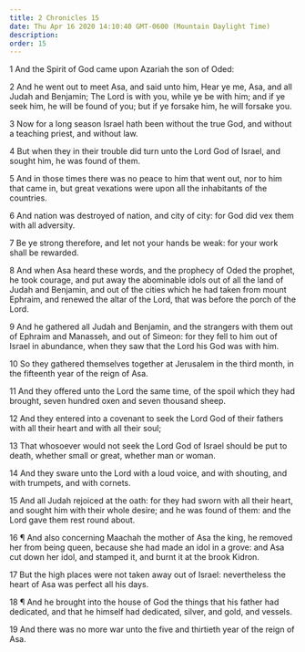 ```yaml
---
title: 2 Chronicles 15
date: Thu Apr 16 2020 14:10:40 GMT-0600 (Mountain Daylight Time)
description: 
order: 15
---
```


<p>1 And the Spirit of God came upon Azariah the son of Oded:</p>
<p>
  2 And he went out to meet Asa, and said unto him, Hear ye me, Asa, and all
  Judah and Benjamin; The Lord is with you, while ye be with him; and if ye seek
  him, he will be found of you; but if ye forsake him, he will forsake you.
</p>
<p>
  3 Now for a long season Israel hath been without the true God, and without a
  teaching priest, and without law.
</p>
<span></span>
<p>
  4 But when they in their trouble did turn unto the Lord God of Israel, and
  sought him, he was found of them.
</p>
<p>
  5 And in those times there was no peace to him that went out, nor to him that
  came in, but great vexations were upon all the inhabitants of the countries.
</p>
<p>
  6 And nation was destroyed of nation, and city of city: for God did vex them
  with all adversity.
</p>
<p>
  7 Be ye strong therefore, and let not your hands be weak: for your work shall
  be rewarded.
</p>
<p>
  8 And when Asa heard these words, and the prophecy of Oded the prophet, he
  took courage, and put away the abominable idols out of all the land of Judah
  and Benjamin, and out of the cities which he had taken from mount Ephraim, and
  renewed the altar of the Lord, that was before the porch of the Lord.
</p>
<p>
  9 And he gathered all Judah and Benjamin, and the strangers with them out of
  Ephraim and Manasseh, and out of Simeon: for they fell to him out of Israel in
  abundance, when they saw that the Lord his God was with him.
</p>
<p>
  10 So they gathered themselves together at Jerusalem in the third month, in
  the fifteenth year of the reign of Asa.
</p>
<p>
  11 And they offered unto the Lord the same time, of the spoil which they had
  brought, seven hundred oxen and seven thousand sheep.
</p>
<p>
  12 And they entered into a covenant to seek the Lord God of their fathers with
  all their heart and with all their soul;
</p>
<p>
  13 That whosoever would not seek the Lord God of Israel should be put to
  death, whether small or great, whether man or woman.
</p>
<p>
  14 And they sware unto the Lord with a loud voice, and with shouting, and with
  trumpets, and with cornets.
</p>
<p>
  15 And all Judah rejoiced at the oath: for they had sworn with all their
  heart, and sought him with their whole desire; and he was found of them: and
  the Lord gave them rest round about.
</p>
<p>
  16 &#xB6; And also concerning Maachah the mother of Asa the king, he removed
  her from being queen, because she had made an idol in a grove: and Asa cut
  down her idol, and stamped it, and burnt it at the brook Kidron.
</p>
<p>
  17 But the high places were not taken away out of Israel: nevertheless the
  heart of Asa was perfect all his days.
</p>
<p>
  18 &#xB6; And he brought into the house of God the things that his father had
  dedicated, and that he himself had dedicated, silver, and gold, and vessels.
</p>
<p>
  19 And there was no more war unto the five and thirtieth year of the reign of
  Asa.
</p>
